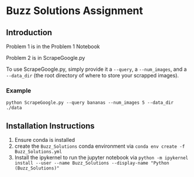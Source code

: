 # Buzz Solutions Assignment

## Introduction

Problem 1 is in the Problem 1 Notebook

Problem 2 is in ScrapeGoogle.py

To use ScrapeGoogle.py, simply provide it a `--query`, a `--num_images`, and a `--data_dir` (the root directory of where to store your scrapped images).

### Example
`python ScrapeGoogle.py --query bananas --num_images 5 --data_dir ./data`

## Installation Instructions 

1. Ensure conda is installed
2. create the `Buzz_Solutions` conda environment via  `conda env create -f Buzz_Solutions.yml`
3. Install the ipykernel to run the jupyter notebook via `python -m ipykernel install --user --name Buzz_Solutions --display-name "Python (Buzz_Solutions)"`



